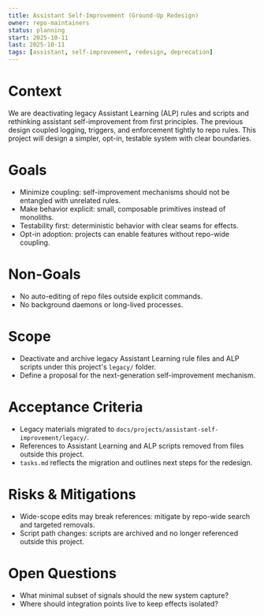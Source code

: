 ```yaml
---
title: Assistant Self-Improvement (Ground-Up Redesign)
owner: repo-maintainers
status: planning
start: 2025-10-11
last: 2025-10-11
tags: [assistant, self-improvement, redesign, deprecation]
---
```


# Context

We are deactivating legacy Assistant Learning (ALP) rules and scripts and rethinking assistant self-improvement from first principles. The previous design coupled logging, triggers, and enforcement tightly to repo rules. This project will design a simpler, opt-in, testable system with clear boundaries.

# Goals

- Minimize coupling: self-improvement mechanisms should not be entangled with unrelated rules.
- Make behavior explicit: small, composable primitives instead of monoliths.
- Testability first: deterministic behavior with clear seams for effects.
- Opt-in adoption: projects can enable features without repo-wide coupling.

# Non-Goals

- No auto-editing of repo files outside explicit commands.
- No background daemons or long-lived processes.

# Scope

- Deactivate and archive legacy Assistant Learning rule files and ALP scripts under this project's `legacy/` folder.
- Define a proposal for the next-generation self-improvement mechanism.

# Acceptance Criteria

- Legacy materials migrated to `docs/projects/assistant-self-improvement/legacy/`.
- References to Assistant Learning and ALP scripts removed from files outside this project.
- `tasks.md` reflects the migration and outlines next steps for the redesign.

# Risks & Mitigations

- Wide-scope edits may break references: mitigate by repo-wide search and targeted removals.
- Script path changes: scripts are archived and no longer referenced outside this project.

# Open Questions

- What minimal subset of signals should the new system capture?
- Where should integration points live to keep effects isolated?
